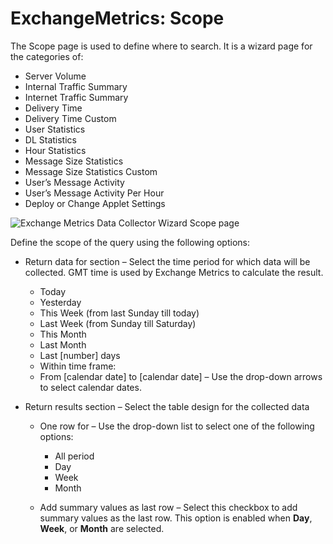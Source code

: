 # ExchangeMetrics: Scope

The Scope page is used to define where to search. It is a wizard page for the categories of:

- Server Volume
- Internal Traffic Summary
- Internet Traffic Summary
- Delivery Time
- Delivery Time Custom
- User Statistics
- DL Statistics
- Hour Statistics
- Message Size Statistics
- Message Size Statistics Custom
- User’s Message Activity
- User’s Message Activity Per Hour
- Deploy or Change Applet Settings

![Exchange Metrics Data Collector Wizard Scope page](/img/product_docs/activitymonitor/config/activedirectory/scope.webp)

Define the scope of the query using the following options:

- Return data for section – Select the time period for which data will be collected. GMT time is
  used by Exchange Metrics to calculate the result.

  - Today
  - Yesterday
  - This Week (from last Sunday till today)
  - Last Week (from Sunday till Saturday)
  - This Month
  - Last Month
  - Last [number] days
  - Within time frame:
  - From [calendar date] to [calendar date] – Use the drop-down arrows to select calendar dates.

- Return results section – Select the table design for the collected data

  - One row for – Use the drop-down list to select one of the following options:

    - All period
    - Day
    - Week
    - Month

  - Add summary values as last row – Select this checkbox to add summary values as the last row.
    This option is enabled when **Day**, **Week**, or **Month** are selected.
